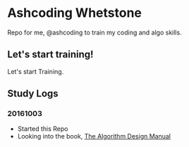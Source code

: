 # Ashcoding Whetstone

Repo for me, @ashcoding to train my coding and algo skills.

## Let's start training!

Let's start Training.


## Study Logs

### 20161003

- Started this Repo
- Looking into the book, [The Algorithm Design Manual](https://www.amazon.com/Algorithm-Design-Manual-Steven-Skiena-ebook/dp/B00B8139Z8/)
